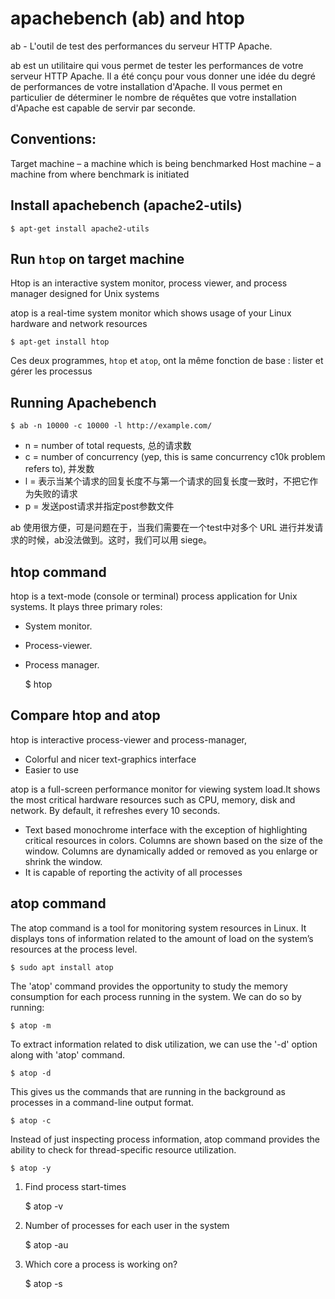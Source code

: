 apachebench (ab) and htop
=====================

ab - L'outil de test des performances du serveur HTTP Apache.

ab est un utilitaire qui vous permet de tester les performances de votre serveur HTTP Apache. Il a été conçu pour vous donner une idée du degré de performances de votre installation d'Apache. Il vous permet en particulier de déterminer le nombre de réquêtes que votre installation d'Apache est capable de servir par seconde.

## Conventions:

Target machine – a machine which is being benchmarked
Host machine – a machine from where benchmark is initiated

## Install apachebench (apache2-utils)

    $ apt-get install apache2-utils

## Run `htop` on target machine

Htop is an interactive system monitor, process viewer, and process manager designed for Unix systems

atop is a real-time system monitor which shows usage of your Linux hardware and network resources

    $ apt-get install htop

Ces deux programmes, `htop` et `atop`, ont la même fonction de base : lister et gérer les processus

## Running Apachebench

    $ ab -n 10000 -c 10000 -l http://example.com/
 
- n = number of total requests, 总的请求数
- c = number of concurrency (yep, this is same concurrency c10k problem refers to), 并发数
- l = 表示当某个请求的回复长度不与第一个请求的回复长度一致时，不把它作为失败的请求
- p = 发送post请求并指定post参数文件

ab 使用很方便，可是问题在于，当我们需要在一个test中对多个 URL 进行并发请求的时候，ab没法做到。这时，我们可以用 siege。

## htop command

htop is a text-mode (console or terminal) process application for Unix systems. It plays three primary roles:

- System monitor.
- Process-viewer.
- Process manager.

    $ htop

## Compare htop and atop

htop is interactive process-viewer and process-manager, 

- Colorful and nicer text-graphics interface
- Easier to use 

atop is a full-screen performance monitor for viewing system load.It shows the most critical hardware resources such as CPU, memory, disk and network. By default, it refreshes every 10 seconds.

- Text based monochrome interface with the exception of highlighting critical resources in colors. Columns are shown based on the size of the window. Columns are dynamically added or removed as you enlarge or shrink the window.
- It is capable of reporting the activity of all processes 


## atop command

The atop command is a tool for monitoring system resources in Linux. It displays tons of information related to the amount of load on the system’s resources at the process level.

    $ sudo apt install atop

The 'atop' command provides the opportunity to study the memory consumption for each process running in the system. We can do so by running:

    $ atop -m

To extract information related to disk utilization, we can use the '-d' option along with 'atop' command.

    $ atop -d

This gives us the commands that are running in the background as processes in a command-line output format.

    $ atop -c

Instead of just inspecting process information, atop command provides the ability to check for thread-specific resource utilization.

    $ atop -y

1. Find process start-times

    $ atop -v

2. Number of processes for each user in the system

    $ atop -au

3. Which core a process is working on?

    $ atop -s